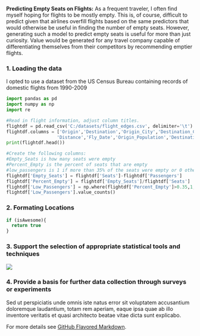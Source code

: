 **Predicting Empty Seats on Flights:** As a frequent traveler, I often find myself hoping for flights to be mostly empty. This is, of course, difficult to predict given that airlines overfill flights based on the same predictors that would otherwise be useful in finding the number of empty seats. However, generating such a model to predict empty seats is useful for more than just curiosity. Value would be generated for any travel company capable of differentiating themselves from their competitors by recommending emptier flights.

### 1. Loading the data

I opted to use a dataset from the US Census Bureau containing records of domestic flights from 1990-2009

```python
import pandas as pd
import numpy as np
import re

#Read in flight information, adjust column titles.
flightdf = pd.read_csv('C:/datasets/flight_edges.csv', delimiter='\t')
flightdf.columns = ['Origin','Destination','Origin_City','Destination_City','Passengers','Seats','Flights',
                   'Distance','Fly_Date','Origin_Population','Destination_Population']
print(flightdf.head())

#Create the following columns:
#Empty_Seats is how many seats were empty
#Percent_Empty is the percent of seats that are empty
#low_passengers is 1 if more than 35% of the seats were empty or 0 otherwise.
flightdf['Empty_Seats'] = flightdf['Seats']-flightdf['Passengers']
flightdf['Percent_Empty'] = flightdf['Empty_Seats']/flightdf['Seats']
flightdf['Low_Passengers'] = np.where(flightdf['Percent_Empty']>0.35,1,0)
flightdf['Low_Passengers'].value_counts()
```

### 2. Formating Locations

```javascript
if (isAwesome){
  return true
}
```

### 3. Support the selection of appropriate statistical tools and techniques

<img src="images/dummy_thumbnail.jpg?raw=true"/>

### 4. Provide a basis for further data collection through surveys or experiments

Sed ut perspiciatis unde omnis iste natus error sit voluptatem accusantium doloremque laudantium, totam rem aperiam, eaque ipsa quae ab illo inventore veritatis et quasi architecto beatae vitae dicta sunt explicabo. 

For more details see [GitHub Flavored Markdown](https://guides.github.com/features/mastering-markdown/).
